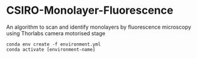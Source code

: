 # CSIRO-Monolayer-Fluorescence
An algorithm to scan and identify monolayers by fluorescence microscopy using Thorlabs camera motorised stage  

`conda env create -f environment.yml`  
`conda activate [environment-name]`
